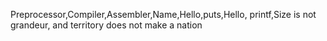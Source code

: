 Preprocessor,Compiler,Assembler,Name,Hello,puts,Hello, printf,Size is not grandeur, and territory does not make a nation
